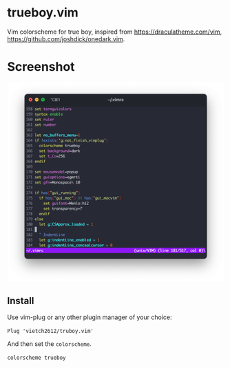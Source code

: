# trueboy.vim
Vim colorscheme for true boy, inspired from https://draculatheme.com/vim, https://github.com/joshdick/onedark.vim.

# Screenshot
![screenshoot](/img/screenshot.png)

## Install
Use vim-plug or any other plugin manager of your choice:

`Plug 'vietch2612/truboy.vim'`

And then set the `colorscheme`.

`colorscheme trueboy`

